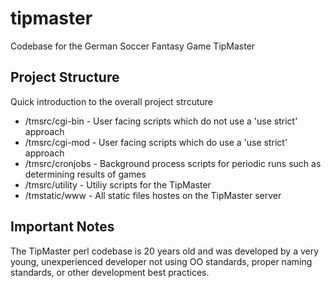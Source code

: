 # tipmaster
Codebase for the German Soccer Fantasy Game TipMaster

## Project Structure
Quick introduction to the overall project strcuture
* /tmsrc/cgi-bin - User facing scripts which do not use a 'use strict' approach
* /tmsrc/cgi-mod - User facing scripts which do  use a 'use strict' approach
* /tmsrc/cronjobs - Background process scripts for periodic runs such as determining results of games
* /tmsrc/utility - Utiliy scripts for the TipMaster
* /tmstatic/www - All static files hostes on the TipMaster server

## Important Notes
The TipMaster perl codebase is 20 years old and was developed by a very young, unexperienced developer not using OO standards, proper naming standards, or other development best practices.

